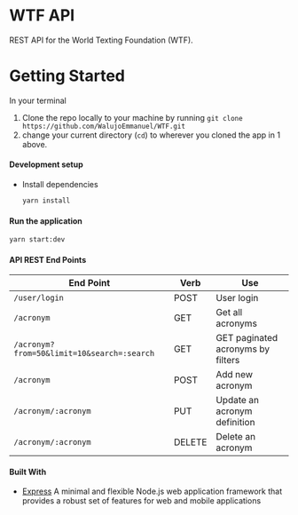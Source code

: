 # WTF API
REST API for the World Texting Foundation (WTF).

# Getting Started

In your terminal

1. Clone the repo locally to your machine by running `git clone https://github.com/WalujoEmmanuel/WTF.git`
2. change your current directory (`cd`) to wherever you cloned the app in 1 above.

#### Development setup

-   Install dependencies
    ```bash
    yarn install
    ```

#### Run the application

```bash
yarn start:dev
```

#### API REST End Points

| End Point                                  | Verb   | Use                               |
| -------------------------------------------| ------ | --------------------------------- |
| `/user/login`                              | POST   | User login                        |
| `/acronym`                                 | GET    | Get all acronyms                  |
| `/acronym?from=50&limit=10&search=:search` | GET    | GET paginated acronyms by filters |
| `/acronym`                                 | POST   | Add new acronym                   |
| `/acronym/:acronym`                        | PUT    | Update an acronym definition      |
| `/acronym/:acronym`                        | DELETE | Delete an acronym                 |

#### Built With

-   [Express](https://expressjs.com/) A minimal and flexible Node.js web application framework that provides a robust set of features for web and mobile applications
